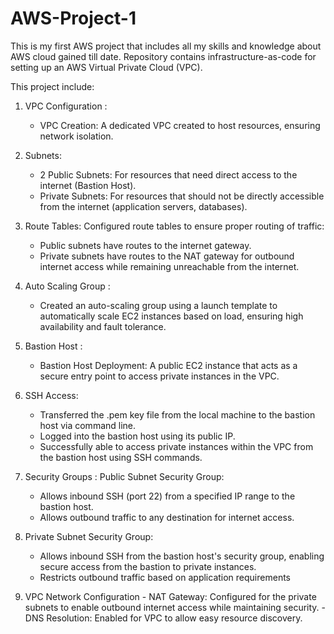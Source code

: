 # AWS-Project-1
This is my first AWS project that includes all my skills and knowledge about AWS cloud gained till date. Repository contains infrastructure-as-code for setting up an AWS Virtual Private Cloud (VPC).

This project include:
 
1.	VPC Configuration :
    - VPC Creation: A dedicated VPC created to host resources, ensuring network isolation.


3.	Subnets:
   	 - 2 Public Subnets: For resources that need direct access to the internet (Bastion Host).
   	 - Private Subnets: For resources that should not be directly accessible from the internet (application servers, databases).
       

4.	Route Tables: Configured route tables to ensure proper routing of traffic:
   	- Public subnets have routes to the internet gateway.
    - Private subnets have routes to the NAT gateway for outbound internet access while remaining unreachable from the internet.
      

6.	Auto Scaling Group :
    - Created an auto-scaling group using a launch template to automatically scale EC2 instances based on load, ensuring high availability and fault tolerance.
      

8.	Bastion Host :
    - Bastion Host Deployment: A public EC2 instance that acts as a secure entry point to access private instances in the VPC.
     

10.	SSH Access:
    - Transferred the .pem key file from the local machine to the bastion host via command line.
    - Logged into the bastion host using its public IP.
    - Successfully able to access private instances within the VPC from the bastion host using SSH commands.
     

12.	Security Groups : Public Subnet Security Group:
   	- Allows inbound SSH (port 22) from a specified IP range to the bastion host.
    - Allows outbound traffic to any destination for internet access.
      

13.	Private Subnet Security Group:
    - Allows inbound SSH from the bastion host's security group, enabling secure access from the bastion to private instances.
   	- Restricts outbound traffic based on application requirements
   

15.	VPC Network Configuration
   		- NAT Gateway: Configured for the private subnets to enable outbound internet access while maintaining security.
   		- DNS Resolution: Enabled for VPC to allow easy resource discovery.
